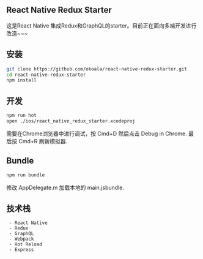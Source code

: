 ## React Native Redux Starter

这是React Native 集成Redux和GraphQL的starter。目前正在面向多端开发进行改造~~~

## 安装

```bash
git clone https://github.com/okoala/react-native-redux-starter.git
cd react-native-redux-starter
npm install
```

## 开发

```bash
npm run hot
open ./ios/react_native_redux_starter.xcodeproj
```

需要在Chrome浏览器中进行调试，按 Cmd+D 然后点击 Debug in Chrome. 最后按 Cmd+R 刷新模拟器.


## Bundle

```bash
npm run bundle
```

修改 AppDelegate.m 加载本地的 main.jsbundle.


## 技术栈

```
 - React Native
 - Redux
 - GraphQL
 - Webpack
 - Hot Reload
 - Express
```
